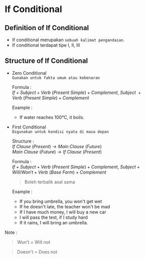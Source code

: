# If Conditional
## Definition of If Conditional
- If conditional merupakan `sebuah kalimat pengandaian`.
- If conditional terdapat tipe I, II, III
## Structure of If Conditional
- Zero Conditional<br>
  `Gunakan untuk fakta umum atau kebenaran`

  Formula :<br>
  $If + Subject + Verb\ (Present\ Simple) + Complement,\ Subject\ + Verb\ (Present\ Simple) + Complement$

  Example :
  - If water reaches 100°C, it boils.
  
- First Conditional<br>
  `Digunakan untuk kondisi nyata di masa depan`

  Structure :<br>
  $If\ Clause\ (Present) \longrightarrow Main\ Clause\ (Future)$ <br>
  $Main\ Clause\ (Future) \longrightarrow If\ Clause\ (Present)$

  Formula :<br>
  $If + Subject + Verb\ (Present\ Simple) + Complement,\ Subject + Will/Won't + Verb\ (Base\ Form) + Complement$
  > Boleh terbalik asal sama

  Example :  
  - If you bring umbrella, you won't get wet
  - If he doesn't late, the teacher won't be mad
  - If I have much money, I will buy a new car
  - I will pass the test, if I study hard
  - If it rains, I will bring an umbrella.

Note :
> Won't = Will not

> Doesn't = Does not

